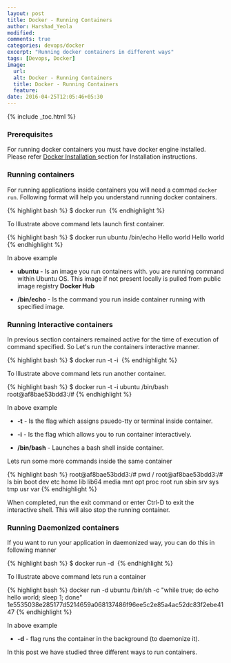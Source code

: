 ```yaml
---
layout: post
title: Docker - Running Containers
author: Harshad_Yeola
modified:
comments: true
categories: devops/docker
excerpt: "Running docker containers in different ways"
tags: [Devops, Docker]
image:
  url:
  alt: Docker - Running Containers
  title: Docker - Running Containers
  feature:
date: 2016-04-25T12:05:46+05:30
---
```



{% include _toc.html %}

### Prerequisites
For running docker containers you must have docker engine installed. Please refer <a href="/devops/docker/docker-installation/"> Docker Installation </a> section for Installation instructions.

### Running containers
For running applications inside containers you will need a commad `docker run`. Following format will help you understand running docker containers.

{% highlight bash %}
$ docker run <image> <command>
{% endhighlight %}

To Illustrate above command lets launch first container.

{% highlight bash %}
$ docker run ubuntu /bin/echo Hello world
Hello world
{% endhighlight %}

In above example


- **ubuntu** - Is an image you run containers with. you are running command within Ubuntu OS. This image if not present locally is pulled from public image registry **Docker Hub**

- **/bin/echo** - Is the command you run inside container running with specified image.

### Running Interactive containers

In previous section containers remained active for the time of execution of command specified. So Let's run the containers interactive manner.

{% highlight bash %}
$ docker run -t -i <image> <command>
{% endhighlight %}

To Illustrate above command lets run another container.

{% highlight bash %}
$ docker run -t -i ubuntu /bin/bash
root@af8bae53bdd3:/#
{% endhighlight %}

In above example


- **-t** - Is the flag which assigns psuedo-tty or terminal inside container.

- **-i** - Is the flag which allows you to run container interactively.

- **/bin/bash** - Launches a bash shell inside container.

Lets run some more commands inside the same container

{% highlight bash %}
root@af8bae53bdd3:/# pwd
/
root@af8bae53bdd3:/# ls
bin boot dev etc home lib lib64 media mnt opt proc root run sbin srv sys tmp usr var
{% endhighlight %}

When completed, run the exit command or enter Ctrl-D to exit the interactive shell. This will also stop the running container.

### Running Daemonized containers
If you want to run your application in daemonized way, you can do this in following manner

{% highlight bash %}
$ docker run -d <image> <command>
{% endhighlight %}

To Illustrate above command lets run a container

{% highlight bash %}
docker run -d ubuntu /bin/sh -c "while true; do echo hello world; sleep 1; done"
1e5535038e285177d5214659a068137486f96ee5c2e85a4ac52dc83f2ebe4147
{% endhighlight %}

In above example


- **-d** - flag runs the container in the background (to daemonize it).

In this post we have studied three different ways to run containers.
